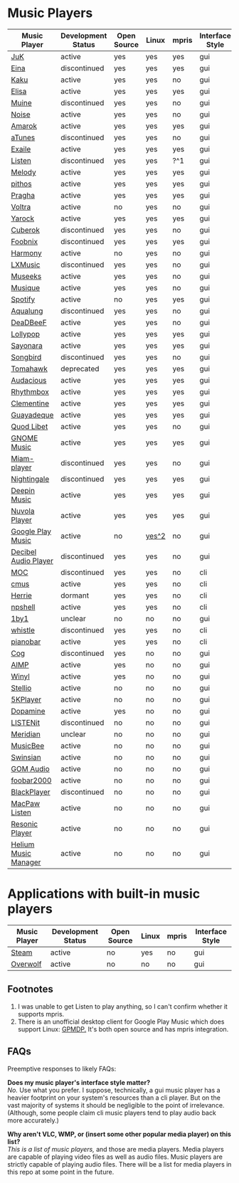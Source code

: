 # Music Players
| Music Player                                                                                             | Development Status | Open Source | Linux                                                  | mpris | Interface Style |
| -------------------------------------------------------------------------------------------------------- | ------------------ | ----------- | ------------------------------------------------------ | ----- | --------------- |
| [JuK](https://juk.kde.org/)                                                                              | active             | yes         | yes                                                    | yes   | gui             |
| [Eina](https://github.com/ldotlopez/eina)                                                                | discontinued       | yes         | yes                                                    | yes   | gui             |
| [Kaku](http://kaku.rocks/)                                                                               | active             | yes         | yes                                                    | no    | gui             |
| [Elisa](https://community.kde.org/Elisa)                                                                 | active             | yes         | yes                                                    | yes   | gui             |
| [Muine](https://git.gnome.org/browse/archive/muine/)                                                     | discontinued       | yes         | yes                                                    | no    | gui             |
| [Noise](https://launchpad.net/noise)                                                                     | active             | yes         | yes                                                    | no    | gui             |
| [Amarok](https://amarok.kde.org/)                                                                        | active             | yes         | yes                                                    | yes   | gui             |
| [aTunes](http://www.atunes.org/)                                                                         | discontinued       | yes         | yes                                                    | no    | gui             |
| [Exaile](http://www.exaile.org/)                                                                         | active             | yes         | yes                                                    | yes   | gui             |
| [Listen](https://launchpad.net/listen)                                                                   | discontinued       | yes         | yes                                                    | ?^1   | gui             |
| [Melody](http://anufrij.org/melody/)                                                                     | active             | yes         | yes                                                    | yes   | gui             |
| [pithos](https://pithos.github.io/)                                                                      | active             | yes         | yes                                                    | yes   | gui             |
| [Pragha](https://pragha-music-player.github.io/)                                                         | active             | yes         | yes                                                    | yes   | gui             |
| [Voltra](https://voltra.co/)                                                                             | active             | no          | yes                                                    | no    | gui             |
| [Yarock](https://seb-apps.github.io/yarock/)                                                             | active             | yes         | yes                                                    | yes   | gui             |
| [Cuberok](https://code.google.com/archive/p/cuberok/)                                                    | discontinued       | yes         | yes                                                    | no    | gui             |
| [Foobnix](https://github.com/foobnix/foobnix)                                                            | discontinued       | yes         | yes                                                    | yes   | gui             |
| [Harmony](https://getharmony.xyz/)                                                                       | active             | no          | yes                                                    | no    | gui             |
| [LXMusic](https://wiki.lxde.org/en/LXMusic)                                                              | discontinued       | yes         | yes                                                    | no    | gui             |
| [Museeks](https://museeks.io/)                                                                           | active             | yes         | yes                                                    | no    | gui             |
| [Musique](https://flavio.tordini.org/musique)                                                            | active             | yes         | yes                                                    | no    | gui             |
| [Spotify](https://www.spotify.com/us/)                                                                   | active             | no          | yes                                                    | yes   | gui             |
| [Aqualung](http://aqualung.jeremyevans.net/)                                                             | discontinued       | yes         | yes                                                    | no    | gui             |
| [DeaDBeeF](http://deadbeef.sourceforge.net/)                                                             | active             | yes         | yes                                                    | no    | gui             |
| [Lollypop](https://wiki.gnome.org/Apps/Lollypop)                                                         | active             | yes         | yes                                                    | yes   | gui             |
| [Sayonara](http://sayonara-player.com/index.php)                                                         | active             | yes         | yes                                                    | yes   | gui             |
| [Songbird](http://getsongbird.net/)                                                                      | discontinued       | yes         | yes                                                    | no    | gui             |
| [Tomahawk](https://www.tomahawk-player.org/)                                                             | deprecated         | yes         | yes                                                    | yes   | gui             |
| [Audacious](http://audacious-media-player.org/)                                                          | active             | yes         | yes                                                    | yes   | gui             |
| [Rhythmbox](https://wiki.gnome.org/Apps/Rhythmbox)                                                       | active             | yes         | yes                                                    | yes   | gui             |
| [Clementine](https://www.clementine-player.org/)                                                         | active             | yes         | yes                                                    | yes   | gui             |
| [Guayadeque](http://www.guayadeque.org/)                                                                 | active             | yes         | yes                                                    | yes   | gui             |
| [Quod Libet](https://quodlibet.readthedocs.io/en/latest/)                                                | active             | yes         | yes                                                    | no    | gui             |
| [GNOME Music](https://wiki.gnome.org/Apps/Music)                                                         | active             | yes         | yes                                                    | yes   | gui             |
| [Miam-player](https://mbach.github.io/Miam-Player/)                                                      | discontinued       | yes         | yes                                                    | no    | gui             |
| [Nightingale](http://getnightingale.com/)                                                                | discontinued       | yes         | yes                                                    | yes   | gui             |
| [Deepin Music](https://www.deepin.org/en/original/deepin-music/)                                         | active             | yes         | yes                                                    | yes   | gui             |
| [Nuvola Player](https://tiliado.eu/nuvolaplayer/)                                                        | active             | yes         | yes                                                    | yes   | gui             |
| [Google Play Music](https://play.google.com/music/)                                                      | active             | no          | [yes^2](https://www.googleplaymusicdesktopplayer.com/) | no    | gui             |
| [Decibel Audio Player](http://decibel.silent-blade.org/)                                                 | discontinued       | yes         | yes                                                    | no    | gui             |
| [MOC](http://moc.daper.net/)                                                                             | discontinued       | yes         | yes                                                    | no    | cli             |
| [cmus](https://cmus.github.io/)                                                                          | active             | yes         | yes                                                    | no    | cli             |
| [Herrie](https://github.com/EdSchouten/herrie)                                                           | dormant            | yes         | yes                                                    | no    | cli             |
| [npshell](https://github.com/joelpurra/npshell)                                                          | active             | yes         | yes                                                    | no    | cli             |
| [1by1](http://mpesch3.de1.cc/1by1.html)                                                                  | unclear            | no          | no                                                     | no    | gui             |
| [whistle](https://github.com/ap0calypse/whistle)                                                         | discontinued       | yes         | yes                                                    | no    | cli             |
| [pianobar](https://6xq.net/pianobar/)                                                                    | active             | yes         | yes                                                    | no    | cli             |
| [Cog](http://cogx.org/)                                                                                  | discontinued       | yes         | no                                                     | no    | gui             |
| [AIMP](http://www.aimp.ru/)                                                                              | active             | yes         | no                                                     | no    | gui             |
| [Winyl](https://github.com/winyl-player/winyl)                                                           | active             | yes         | no                                                     | no    | gui             |
| [Stellio](http://stellio.ru/en/)                                                                         | active             | no          | no                                                     | no    | gui             |
| [5KPlayer](https://www.5kplayer.com/)                                                                    | active             | no          | no                                                     | no    | gui             |
| [Dopamine](http://www.digimezzo.com/software/dopamine/)                                                  | active             | yes         | no                                                     | no    | gui             |
| [LISTENit](http://www.listenit.me/)                                                                      | discontinued       | no          | no                                                     | no    | gui             |
| [Meridian](http://meridianvk.com/)                                                                       | unclear            | no          | no                                                     | no    | gui             |
| [MusicBee](https://getmusicbee.com/)                                                                     | active             | no          | no                                                     | no    | gui             |
| [Swinsian](http://swinsian.com/)                                                                         | active             | no          | no                                                     | no    | gui             |
| [GOM Audio](https://audio.gomlab.com/)                                                                   | active             | no          | no                                                     | no    | gui             |
| [foobar2000](https://www.foobar2000.org/)                                                                | active             | no          | no                                                     | no    | gui             |
| [BlackPlayer](https://play.google.com/store/apps/details?id=com.kodarkooperativet.blackplayerfree&hl=en) | discontinued       | no          | no                                                     | no    | gui             |
| [MacPaw Listen](https://macpaw.com/listen)                                                               | active             | no          | no                                                     | no    | gui             |
| [Resonic Player](https://resonic.at/)                                                                    | active             | no          | no                                                     | no    | gui             |
| [Helium Music Manager](http://www.helium-music-manager.com/)                                             | active             | no          | no                                                     | no    | gui             |

# Applications with built-in music players
| Music Player                            | Development Status | Open Source | Linux | mpris | Interface Style |
| --------------------------------------- | ------------------ | ----------- | ----- | ----- | --------------- |
| [Steam](http://store.steampowered.com/) | active             | no          | yes   | no    | gui             |
| [Overwolf](http://www.overwolf.com/)    | active             | no          | no    | no    | gui             |

## Footnotes
1. I was unable to get Listen to play anything, so I can't confirm whether it supports mpris.  
2. There is an unofficial desktop client for Google Play Music which does support Linux: [GPMDP.](https://www.googleplaymusicdesktopplayer.com/) It's both open source and has mpris integration.

## FAQs
Preemptive responses to likely FAQs:

**Does my music player's interface style matter?**  
*No.* Use what you prefer. I suppose, technically, a gui music player has a heavier footprint on your system's resources than a cli player. But on the vast majority of systems it should be negligible to the point of irrelevance.  
(Although, some people claim cli music players tend to play audio back more accurately.)

**Why aren't VLC, WMP, or (insert some other popular media player) on this list?**  
*This is a list of music players,* and those are media players. Media players are capable of playing video files as well as audio files. Music players are strictly capable of playing audio files. There will be a list for media players in this repo at some point in the future.
